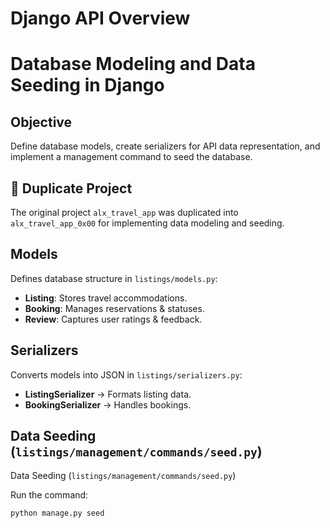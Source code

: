 # Django API Overview  

# Database Modeling and Data Seeding in Django

##  Objective  
Define database models, create serializers for API data representation, and implement a management command to seed the database.

## 🔹 Duplicate Project  
The original project `alx_travel_app` was duplicated into `alx_travel_app_0x00` for implementing data modeling and seeding.

##  Models  
Defines database structure in `listings/models.py`:  
- **Listing**: Stores travel accommodations.  
- **Booking**: Manages reservations & statuses.  
- **Review**: Captures user ratings & feedback.  

##  Serializers  
Converts models into JSON in `listings/serializers.py`:  
- **ListingSerializer** → Formats listing data.  
- **BookingSerializer** → Handles bookings.  

##   Data Seeding (`listings/management/commands/seed.py`)  
  
 Data Seeding (`listings/management/commands/seed.py`)  
  
Run the command:  
```bash
python manage.py seed
